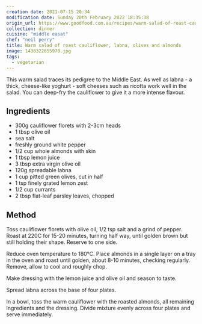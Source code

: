 ```yaml
---
creation date: 2021-07-15 20:34
modification date: Sunday 20th February 2022 18:35:38
origin_url: https://www.goodfood.com.au/recipes/warm-salad-of-roast-cauliflower-labna-olives-and-almonds-20150621-3y5cv
collection: dinner
cuisine: "middle easat"
chef: "neil perry"
title: Warm salad of roast cauliflower, labna, olives and almonds
image: 1438322655970.jpg
tags:
  - vegetarian
---
```


This warm salad traces its pedigree to the Middle East.  As well as labna - a thick, cheese-like yoghurt - soft cheeses such as ricotta work well in the salad. You can deep-fry the cauliflower to give it a more intense flavour.

## Ingredients

* 300g cauliflower florets with 2-3cm heads
* 1 tbsp olive oil
* sea salt
* freshly ground white pepper
* 1/2 cup whole almonds with skin
* 1 tbsp lemon juice
* 3 tbsp extra virgin olive oil
* 120g spreadable labna
* 1 cup pitted green olives, cut in half
* 1 tsp finely grated lemon zest
* 1/2 cup currants
* 2 tbsp flat-leaf parsley leaves, chopped

## Method
Toss cauliflower florets with olive oil, 1/2 tsp salt and a grind of pepper. Roast at 220C for 15-20 minutes, turning half way, until golden brown but still holding their shape. Reserve to one side.

Reduce oven temperature to 180°C. Place almonds in a single layer on a tray in the oven and roast until golden, about 8-10 minutes, checking regularly. Remove, allow to cool and roughly chop.

Make dressing with the lemon juice and olive oil and season to taste.

Spread labna across the base of four plates.

In a bowl, toss the warm cauliflower with the roasted almonds, all remaining Ingredients and the dressing. Divide mixture evenly across four plates and serve immediately.